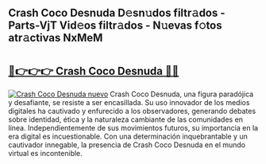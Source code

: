 ## Crash Coco Desnuda D𝚎sn𝚞dos filtr𝚊dos - Parts-VjT Vid𝚎os filtr𝚊dos - N𝚞evas f𝚘tos atr𝚊ctivas NxMeM

# <h2><a href="http://mb9ih8.tromn.icu/?c=Crash+Coco+Desnuda">🔗👉👉👉 Crash Coco Desnuda 🔗🔗</a></h2>

[![Crash Coco Desnuda nuevo](https://i.imgur.com/pEAQMta.gif)](http://mb9ih8.tromn.icu/?c=Crash+Coco+Desnuda)
Crash Coco Desnuda, una figura paradójica y desafiante, se resiste a ser encasillada. Su uso innovador de los medios digitales ha cautivado y enfurecido a los observadores, generando debates sobre identidad, ética y la naturaleza cambiante de las comunidades en línea. Independientemente de sus movimientos futuros, su importancia en la era digital es incuestionable. Con una determinación inquebrantable y un cautivador innegable, la presencia de Crash Coco Desnuda en el mundo virtual es incontenible.
